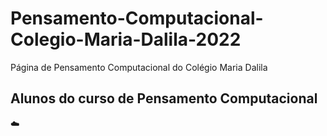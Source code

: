 # Pensamento-Computacional-Colegio-Maria-Dalila-2022
Página de Pensamento Computacional do Colégio Maria Dalila

## Alunos do curso de Pensamento Computacional
:cloud:
